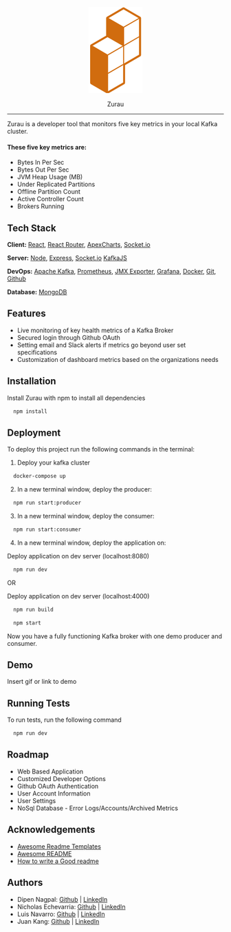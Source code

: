 <div style="text-align: center;">

![Zurau Logo](./client/assets/images/zurau-logo.png "Zurau Logo")

</div>

<p style="text-align: center" style="font-size: 10rem">Zurau</p>

***

Zurau is a developer tool that monitors five key metrics in your local Kafka cluster. 
#### These five key metrics are:

- Bytes In Per Sec
- Bytes Out Per Sec
- JVM Heap Usage (MB)
- Under Replicated Partitions
- Offline Partition Count
- Active Controller Count
- Brokers Running
## Tech Stack

**Client:** [React](https://reactjs.org/), [React Router](https://reactrouter.com/en/main), [ApexCharts](https://apexcharts.com), [Socket.io](https://socket.io)

**Server:** [Node](https://nodejs.org/en/), [Express](https://expressjs.com/), [Socket.io](https://socket.io) [KafkaJS](https://kafka.js.org)


**DevOps:** [Apache Kafka](https://kafka.apache.org/), [Prometheus](https://prometheus.io/), [JMX Exporter](https://github.com/prometheus/jmx_exporter), [Grafana](https://grafana.com), [Docker](https://www.docker.com), [Git](https://git-scm.com/), [Github](https://github.com/)

**Database:** [MongoDB](https://www.mongodb.com/)

## Features

- Live monitoring of key health metrics of a Kafka Broker
- Secured login through Github OAuth
- Setting email and Slack alerts if metrics go beyond user set specifications
- Customization of dashboard metrics based on the organizations needs


## Installation

Install Zurau with npm to install all dependencies

```bash
  npm install
```
    
## Deployment

To deploy this project run the following commands in the terminal:

1. Deploy your kafka cluster
```bash
  docker-compose up
```

2. In a new terminal window, deploy the producer:
```bash
  npm run start:producer
```

3. In a new terminal window, deploy the consumer:
```bash
  npm run start:consumer
```

4. In a new terminal window, deploy the application on:

Deploy application on dev server (localhost:8080)
```bash
  npm run dev
```

OR

Deploy application on dev server (localhost:4000)
```bash
  npm run build
```
```bash
  npm start
```
Now you have a fully functioning Kafka broker with one demo producer and consumer.

## Demo

Insert gif or link to demo


## Running Tests

To run tests, run the following command

```bash
  npm run dev
```


## Roadmap

- Web Based Application
- Customized Developer Options 
- Github OAuth Authentication
- User Account Information
- User Settings
- NoSql Database - Error Logs/Accounts/Archived Metrics


## Acknowledgements

 - [Awesome Readme Templates](https://awesomeopensource.com/project/elangosundar/awesome-README-templates)
 - [Awesome README](https://github.com/matiassingers/awesome-readme)
 - [How to write a Good readme](https://bulldogjob.com/news/449-how-to-write-a-good-readme-for-your-github-project)


## Authors

- Dipen Nagpal: [Github](https://github.com/dnagpal1) | [LinkedIn](www.linkedin.com/in/dipen-nagpal)
- Nicholas Echevarria: [Github](https://github.com/nick-echevarria) | [LinkedIn](https://www.linkedin.com/in/nicholasechevarria/)
- Luis Navarro: [Github](https://github.com/luis-e-navarro) | [LinkedIn](https://linkedin.com/in/luis-e-navarro)
- Juan Kang: [Github](https://github.com/juanpakang) | [LinkedIn](https://www.linkedin.com/in/juankang/)
